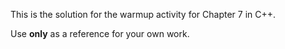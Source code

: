 This is the solution for the warmup activity for Chapter 7 in C++.

Use **only** as a reference for your own work.
